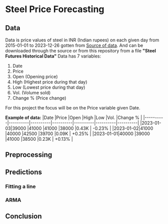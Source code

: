 # Steel Price Forecasting

## Data

Data is price values of steel in INR (Indian rupees) on each given day from 2015-01-01 to 2023-12-26 gotten from [Source of data](https://www.investing.com/commodities/ncdex-steel-futures-historical-data). And can be downloaded through the source or from this repository from a file **"Steel Futures Historical Data"**
Data has 7 variables:

1. Date 
2. Price
3. Open (Opening price)
4. High (Highest price during that day)
5. Low (Lowest price during that day)
6. Vol. (Volume sold)
7. Change % (Price change)

For this project the focus will be on the Price variable given Date.

**Example of data:**
|Date      |Price     |Open      |High      |Low       |Vol.      |Change %  |
|----------|----------|----------|----------|----------|----------|----------|
|2023-01-03|39000     |41000     |41000     |38000     |0.43K     | -0.23%   |
|2023-01-02|41000     |40000     |42500     |39700     |0.09K     | +0.25%   |
|2023-01-01|40000     |39000     |41000     |38500     |0.23K     | +0.13%   |

## Preprocessing

## Predictions

### Fitting a line

### ARMA

## Conclusion
